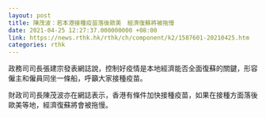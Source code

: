 ```yaml
---
layout: post
title: 陳茂波：若本港接種疫苗落後歐美　經濟復蘇將被拖慢
date: 2021-04-25 12:27:37.000000000 +08:00
link: https://news.rthk.hk/rthk/ch/component/k2/1587601-20210425.htm
categories: rthk
---
```


政務司司長張建宗發表網誌說，控制好疫情是本地經濟能否全面復蘇的關鍵，形容僱主和僱員同坐一條船，呼籲大家接種疫苗。

財政司司長陳茂波亦在網誌表示，香港有條件加快接種疫苗，如果在接種方面落後歐美等地，經濟復蘇將會被拖慢。

